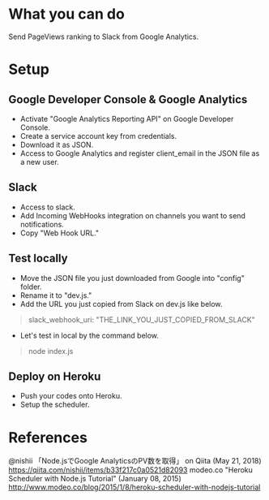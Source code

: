 # What you can do
Send PageViews ranking to Slack from Google Analytics.

# Setup
## Google Developer Console & Google Analytics 
* Activate "Google Analytics Reporting API" on Google Developer Console.
* Create a service account key from credentials.
* Download it as JSON. 
* Access to Google Analytics and register client_email in the JSON file as a new user.

## Slack 
* Access to slack.
* Add Incoming WebHooks integration on channels you want to send notifications.
* Copy "Web Hook URL."

## Test locally
* Move the JSON file you just downloaded from Google into "config" folder.
* Rename it to "dev.js."
* Add the URL you just copied from Slack on dev.js like below. 
> slack_webhook_uri: "THE_LINK_YOU_JUST_COPIED_FROM_SLACK"
* Let's test in local by the command below.
> node index.js

## Deploy on Heroku
* Push your codes onto Heroku. 
* Setup the scheduler. 

# References
@nishii 「Node.jsでGoogle AnalyticsのPV数を取得」 on Qiita (May 21, 2018)
https://qiita.com/nishii/items/b33f217c0a0521d82093
modeo.co "Heroku Scheduler with Node.js Tutorial" (January 08, 2015)
http://www.modeo.co/blog/2015/1/8/heroku-scheduler-with-nodejs-tutorial
